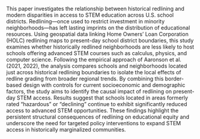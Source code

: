This paper investigates the relationship between historical redlining and modern disparities in access to STEM education across U.S. school districts. Redlining—once used to restrict investment in minority neighborhoods—has left lasting imprints on the distribution of educational resources. Using geospatial data linking Home Owners’ Loan Corporation (HOLC) redlining maps to present-day school district boundaries, this study examines whether historically redlined neighborhoods are less likely to host schools offering advanced STEM courses such as calculus, physics, and computer science. Following the empirical approach of Aaronson et al. (2021, 2022), the analysis compares schools and neighborhoods located just across historical redlining boundaries to isolate the local effects of redline grading from broader regional trends. By combining this border-based design with controls for current socioeconomic and demographic factors, the study aims to identify the causal impact of redlining on present-day STEM access. Results suggest that schools located in areas formerly rated “hazardous” or “declining” continue to exhibit significantly reduced access to advanced STEM opportunities. These findings highlight the persistent structural consequences of redlining on educational equity and underscore the need for targeted policy interventions to expand STEM access in historically marginalized communities.


